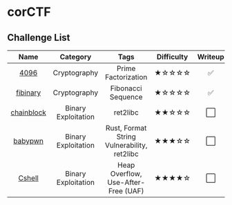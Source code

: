 # corCTF 

## Challenge List
| Name                            | Category             | Tags                                        | Difficulty  | Writeup  |
|:-------------------------------:|:--------------------:|:-------------------------------------------:|:-----------:|:--------:|
| [4096](crypto/4096)             | Cryptography         | Prime Factorization                         | ★☆☆☆☆    | ✅       |
| [fibinary](crypto/fibinary)     | Cryptography         | Fibonacci Sequence                          | ★☆☆☆☆    | ✅       |
| [chainblock](pwn/chainblockcor) | Binary Exploitation  | ret2libc                                    | ★★☆☆☆    | ⬜       |
| [babypwn](pwn/babypwn)          | Binary Exploitation  | Rust, Format String Vulnerability, ret2libc | ★★★☆☆    | ⬜       |
| [Cshell](pwn/Cshell)            | Binary Exploitation  | Heap Overflow, Use-After-Free (UAF)         | ★★★★☆    | ⬜       |
